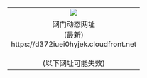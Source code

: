 ﻿<table>
  <tr></tr>
  <tr><td colspan=2 align=center><img src="https://d372iuei0hyjek.cloudfront.net/Up/oGate.jpg" /></td></tr>
  <tr><td colspan=2 align=center>网门动态网址<br/>(最新)
<br>https://d372iuei0hyjek.cloudfront.net
<br/><br/>(以下网址可能失效)
    </td>
  </tr>
</table>
